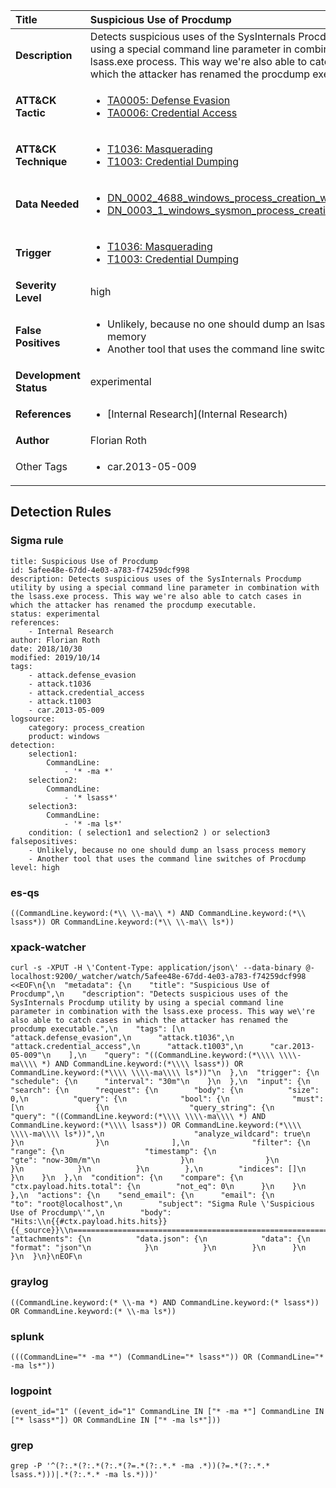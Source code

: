 | Title                    | Suspicious Use of Procdump       |
|:-------------------------|:------------------|
| **Description**          | Detects suspicious uses of the SysInternals Procdump utility by using a special command line parameter in combination with the lsass.exe process. This way we're also able to catch cases in which the attacker has renamed the procdump executable. |
| **ATT&amp;CK Tactic**    |  <ul><li>[TA0005: Defense Evasion](https://attack.mitre.org/tactics/TA0005)</li><li>[TA0006: Credential Access](https://attack.mitre.org/tactics/TA0006)</li></ul>  |
| **ATT&amp;CK Technique** | <ul><li>[T1036: Masquerading](https://attack.mitre.org/techniques/T1036)</li><li>[T1003: Credential Dumping](https://attack.mitre.org/techniques/T1003)</li></ul>  |
| **Data Needed**          | <ul><li>[DN_0002_4688_windows_process_creation_with_commandline](../Data_Needed/DN_0002_4688_windows_process_creation_with_commandline.md)</li><li>[DN_0003_1_windows_sysmon_process_creation](../Data_Needed/DN_0003_1_windows_sysmon_process_creation.md)</li></ul>  |
| **Trigger**              | <ul><li>[T1036: Masquerading](../Triggers/T1036.md)</li><li>[T1003: Credential Dumping](../Triggers/T1003.md)</li></ul>  |
| **Severity Level**       | high |
| **False Positives**      | <ul><li>Unlikely, because no one should dump an lsass process memory</li><li>Another tool that uses the command line switches of Procdump</li></ul>  |
| **Development Status**   | experimental |
| **References**           | <ul><li>[Internal Research](Internal Research)</li></ul>  |
| **Author**               | Florian Roth |
| Other Tags           | <ul><li>car.2013-05-009</li></ul> | 

## Detection Rules

### Sigma rule

```
title: Suspicious Use of Procdump
id: 5afee48e-67dd-4e03-a783-f74259dcf998
description: Detects suspicious uses of the SysInternals Procdump utility by using a special command line parameter in combination with the lsass.exe process. This way we're also able to catch cases in which the attacker has renamed the procdump executable.
status: experimental
references:
    - Internal Research
author: Florian Roth
date: 2018/10/30
modified: 2019/10/14
tags:
    - attack.defense_evasion
    - attack.t1036
    - attack.credential_access
    - attack.t1003
    - car.2013-05-009
logsource:
    category: process_creation
    product: windows
detection:
    selection1:
        CommandLine:
            - '* -ma *'
    selection2:
        CommandLine:
            - '* lsass*'
    selection3:
        CommandLine:
            - '* -ma ls*'
    condition: ( selection1 and selection2 ) or selection3
falsepositives:
    - Unlikely, because no one should dump an lsass process memory
    - Another tool that uses the command line switches of Procdump
level: high

```





### es-qs
    
```
((CommandLine.keyword:(*\\ \\-ma\\ *) AND CommandLine.keyword:(*\\ lsass*)) OR CommandLine.keyword:(*\\ \\-ma\\ ls*))
```


### xpack-watcher
    
```
curl -s -XPUT -H \'Content-Type: application/json\' --data-binary @- localhost:9200/_watcher/watch/5afee48e-67dd-4e03-a783-f74259dcf998 <<EOF\n{\n  "metadata": {\n    "title": "Suspicious Use of Procdump",\n    "description": "Detects suspicious uses of the SysInternals Procdump utility by using a special command line parameter in combination with the lsass.exe process. This way we\'re also able to catch cases in which the attacker has renamed the procdump executable.",\n    "tags": [\n      "attack.defense_evasion",\n      "attack.t1036",\n      "attack.credential_access",\n      "attack.t1003",\n      "car.2013-05-009"\n    ],\n    "query": "((CommandLine.keyword:(*\\\\ \\\\-ma\\\\ *) AND CommandLine.keyword:(*\\\\ lsass*)) OR CommandLine.keyword:(*\\\\ \\\\-ma\\\\ ls*))"\n  },\n  "trigger": {\n    "schedule": {\n      "interval": "30m"\n    }\n  },\n  "input": {\n    "search": {\n      "request": {\n        "body": {\n          "size": 0,\n          "query": {\n            "bool": {\n              "must": [\n                {\n                  "query_string": {\n                    "query": "((CommandLine.keyword:(*\\\\ \\\\-ma\\\\ *) AND CommandLine.keyword:(*\\\\ lsass*)) OR CommandLine.keyword:(*\\\\ \\\\-ma\\\\ ls*))",\n                    "analyze_wildcard": true\n                  }\n                }\n              ],\n              "filter": {\n                "range": {\n                  "timestamp": {\n                    "gte": "now-30m/m"\n                  }\n                }\n              }\n            }\n          }\n        },\n        "indices": []\n      }\n    }\n  },\n  "condition": {\n    "compare": {\n      "ctx.payload.hits.total": {\n        "not_eq": 0\n      }\n    }\n  },\n  "actions": {\n    "send_email": {\n      "email": {\n        "to": "root@localhost",\n        "subject": "Sigma Rule \'Suspicious Use of Procdump\'",\n        "body": "Hits:\\n{{#ctx.payload.hits.hits}}{{_source}}\\n================================================================================\\n{{/ctx.payload.hits.hits}}",\n        "attachments": {\n          "data.json": {\n            "data": {\n              "format": "json"\n            }\n          }\n        }\n      }\n    }\n  }\n}\nEOF\n
```


### graylog
    
```
((CommandLine.keyword:(* \\-ma *) AND CommandLine.keyword:(* lsass*)) OR CommandLine.keyword:(* \\-ma ls*))
```


### splunk
    
```
(((CommandLine="* -ma *") (CommandLine="* lsass*")) OR (CommandLine="* -ma ls*"))
```


### logpoint
    
```
(event_id="1" ((event_id="1" CommandLine IN ["* -ma *"] CommandLine IN ["* lsass*"]) OR CommandLine IN ["* -ma ls*"]))
```


### grep
    
```
grep -P '^(?:.*(?:.*(?:.*(?=.*(?:.*.* -ma .*))(?=.*(?:.*.* lsass.*)))|.*(?:.*.* -ma ls.*)))'
```



